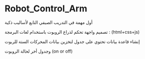 # Robot_Control_Arm

أول مهمة في التدريب الصيفي التابع لأساليب ذكية

تصميم واجهة تحكم لذراع الروبوت باستخدام لغات البرمجة : (html+css+js)

إنشاء قاعدة بيانات تحتوي على جدول لتخزين بيانات المحركات الستة للربوت

وجدول أخر لحالة الروبوت (on or off)
